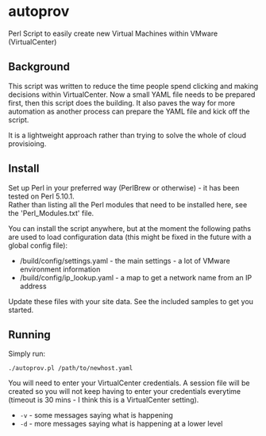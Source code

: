 # autoprov
Perl Script to easily create new Virtual Machines within VMware (VirtualCenter)

## Background
This script was written to reduce the time people spend clicking and making decisions
 within VirtualCenter.  Now a small YAML file needs to be prepared first, then this script 
does the building.  It also paves the way for more automation as another process can prepare 
the YAML file and kick off the script.

It is a lightweight approach rather than trying to solve the whole of cloud provisioing.

## Install
Set up Perl in your preferred way (PerlBrew or otherwise) - it has been tested on Perl 5.10.1.  
Rather than listing all the Perl modules that need to be installed here, see the 'Perl_Modules.txt'
 file.

You can install the script anywhere, but at the moment the following paths are used to load 
configuration data (this might be fixed in the future with a global config file):
* /build/config/settings.yaml - the main settings - a lot of VMware environment information
* /build/config/ip_lookup.yaml - a map to get a network name from an IP address

Update these files with your site data.  See the included samples to get you started.

## Running
Simply run:

  ```./autoprov.pl /path/to/newhost.yaml```

You will need to enter your VirtualCenter credentials.  A session file will be created so you
 will not keep having to enter your credentials everytime (timeout is 30 mins - I think this is
 a VirtualCenter setting).

* ```-v``` - some messages saying what is happening
* ```-d``` - more messages saying what is happening at a lower level

